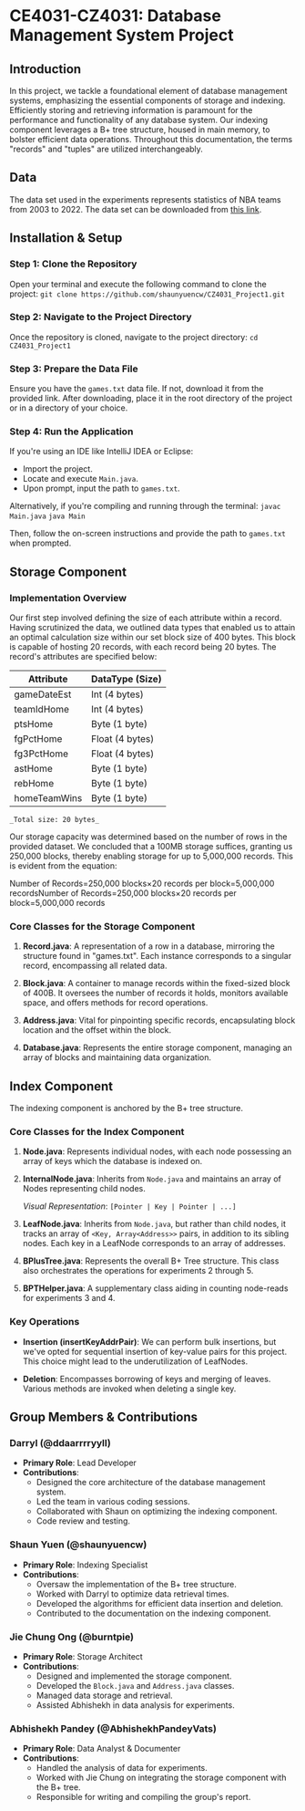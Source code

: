 
# CE4031-CZ4031: Database Management System Project

## Introduction

In this project, we tackle a foundational element of database management systems, emphasizing the essential components of storage and indexing. Efficiently storing and retrieving information is paramount for the performance and functionality of any database system. Our indexing component leverages a B+ tree structure, housed in main memory, to bolster efficient data operations. Throughout this documentation, the terms "records" and "tuples" are utilized interchangeably.

## Data

The data set used in the experiments represents statistics of NBA teams from 2003 to 2022. The data set can be downloaded from [this link](https://www.dropbox.com/scl/fi/s4wgb8uspaq1bog6tbyby/games.txt?rlkey=gmc0i28bs53mmxovcewpc4mlx&dl=0).

## Installation & Setup

### Step 1: Clone the Repository
Open your terminal and execute the following command to clone the project:
`git clone https://github.com/shaunyuencw/CZ4031_Project1.git` 

### Step 2: Navigate to the Project Directory

Once the repository is cloned, navigate to the project directory:
`cd CZ4031_Project1` 

### Step 3: Prepare the Data File

Ensure you have the `games.txt` data file. If not, download it from the provided link. After downloading, place it in the root directory of the project or in a directory of your choice.

### Step 4: Run the Application

If you're using an IDE like IntelliJ IDEA or Eclipse:

-   Import the project.
-   Locate and execute `Main.java`.
-   Upon prompt, input the path to `games.txt`.

Alternatively, if you're compiling and running through the terminal:
`javac Main.java`
`java Main` 

Then, follow the on-screen instructions and provide the path to `games.txt` when prompted.

## Storage Component

### Implementation Overview

Our first step involved defining the size of each attribute within a record. Having scrutinized the data, we outlined data types that enabled us to attain an optimal calculation size within our set block size of 400 bytes. This block is capable of hosting 20 records, with each record being 20 bytes. The record's attributes are specified below:

| Attribute     | DataType (Size) |
|---------------|-----------------|
| gameDateEst   | Int (4 bytes)   |
| teamIdHome    | Int (4 bytes)   |
| ptsHome       | Byte (1 byte)   |
| fgPctHome     | Float (4 bytes) |
| fg3PctHome    | Float (4 bytes) |
| astHome       | Byte (1 byte)   |
| rebHome       | Byte (1 byte)   |
| homeTeamWins  | Byte (1 byte)   |
	_Total size: 20 bytes_

Our storage capacity was determined based on the number of rows in the provided dataset. We concluded that a 100MB storage suffices, granting us 250,000 blocks, thereby enabling storage for up to 5,000,000 records. This is evident from the equation:

Number of Records=250,000 blocks×20 records per block=5,000,000 recordsNumber of Records=250,000 blocks×20 records per block=5,000,000 records

### Core Classes for the Storage Component

1.  **Record.java**: A representation of a row in a database, mirroring the structure found in "games.txt". Each instance corresponds to a singular record, encompassing all related data.
    
2.  **Block.java**: A container to manage records within the fixed-sized block of 400B. It oversees the number of records it holds, monitors available space, and offers methods for record operations.
    
3.  **Address.java**: Vital for pinpointing specific records, encapsulating block location and the offset within the block.
    
4.  **Database.java**: Represents the entire storage component, managing an array of blocks and maintaining data organization.
    

## Index Component

The indexing component is anchored by the B+ tree structure.

### Core Classes for the Index Component

1.  **Node.java**: Represents individual nodes, with each node possessing an array of keys which the database is indexed on.
    
2.  **InternalNode.java**: Inherits from `Node.java` and maintains an array of Nodes representing child nodes.
    
    _Visual Representation_: `[Pointer | Key | Pointer | ...]`
    
3.  **LeafNode.java**: Inherits from `Node.java`, but rather than child nodes, it tracks an array of `<Key, Array<Address>>` pairs, in addition to its sibling nodes. Each key in a LeafNode corresponds to an array of addresses.
    
4.  **BPlusTree.java**: Represents the overall B+ Tree structure. This class also orchestrates the operations for experiments 2 through 5.
    
5.  **BPTHelper.java**: A supplementary class aiding in counting node-reads for experiments 3 and 4.
    

### Key Operations

-   **Insertion (insertKeyAddrPair)**: We can perform bulk insertions, but we've opted for sequential insertion of key-value pairs for this project. This choice might lead to the underutilization of LeafNodes.
    
-   **Deletion**: Encompasses borrowing of keys and merging of leaves. Various methods are invoked when deleting a single key.

## Group Members & Contributions

### Darryl (@ddaarrrryyll)
- **Primary Role**: Lead Developer
- **Contributions**: 
  - Designed the core architecture of the database management system.
  - Led the team in various coding sessions.
  - Collaborated with Shaun on optimizing the indexing component.
  - Code review and testing.

### Shaun Yuen (@shaunyuencw)
- **Primary Role**: Indexing Specialist
- **Contributions**: 
  - Oversaw the implementation of the B+ tree structure.
  - Worked with Darryl to optimize data retrieval times.
  - Developed the algorithms for efficient data insertion and deletion.
  - Contributed to the documentation on the indexing component.

### Jie Chung Ong (@burntpie)
- **Primary Role**: Storage Architect
- **Contributions**:
  - Designed and implemented the storage component.
  - Developed the `Block.java` and `Address.java` classes.
  - Managed data storage and retrieval.
  - Assisted Abhishekh in data analysis for experiments.

### Abhishekh Pandey (@AbhishekhPandeyVats)
- **Primary Role**: Data Analyst & Documenter
- **Contributions**: 
  - Handled the analysis of data for experiments.
  - Worked with Jie Chung on integrating the storage component with the B+ tree.
  - Responsible for writing and compiling the group's report.
